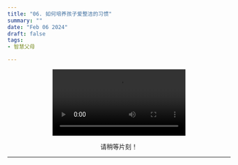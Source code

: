 ```yaml
---
title: "06. 如何培养孩子爱整洁的习惯"
summary: ""
date: "Feb 06 2024"
draft: false
tags:
- 智慧父母

---
```

<center>

<video controls>
  <source src="https://filedn.com/lASHf0LVqmwBNdJJL6RAY5y/Truth%20tv/%E6%99%BA%E6%85%A7%E7%88%B6%E6%AF%8D/6%20How%20to%20Teach%20Your%20Child%20to%20be%20Tidy%20-%20Smart%20Parents.mp4" type="video/mp4" />
  <p>
    Your browser doesn't support HTML5 video. Here is a
    <a href="https://filedn.com/lASHf0LVqmwBNdJJL6RAY5y/Truth%20tv/%E6%99%BA%E6%85%A7%E7%88%B6%E6%AF%8D/6%20How%20to%20Teach%20Your%20Child%20to%20be%20Tidy%20-%20Smart%20Parents.mp4">link to the video</a> instead.
  </p>
</video>

请稍等片刻！


---